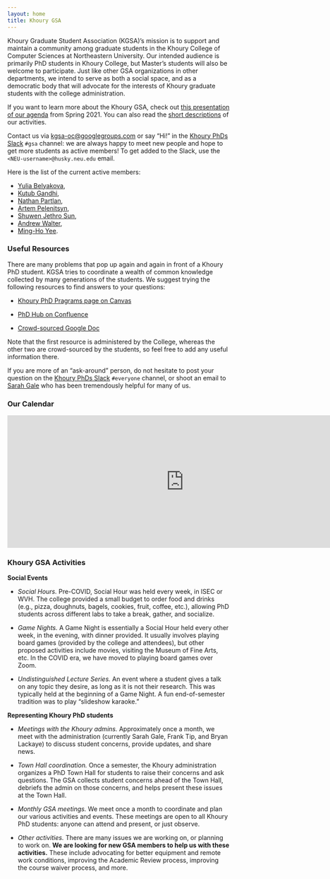 ```yaml
---
layout: home
title: Khoury GSA
---
```


Khoury Graduate Student Association (KGSA)’s mission is to support and maintain
a community among graduate students in the Khoury College of Computer Sciences
at Northeastern University. Our intended audience is primarily PhD students in
Khoury College, but Master’s students will also be welcome to participate. Just
like other GSA organizations in other departments, we intend to serve as both a
social space, and as a democratic body that will advocate for the interests of
Khoury graduate students with the college administration.

If you want to learn more about the Khoury GSA, check out [this presentation of our agenda][gsa-slides-spring-2021]
from Spring 2021. You can also read the [short descriptions](#khoury-gsa-activities) of
our activities.

Contact us via [kgsa-oc@googlegroups.com](mailto://kgsa-oc@googlegroups.com) or
say “Hi!” in the [Khoury PhDs Slack][khoury-slack] `#gsa` channel: we
are always happy to meet new people and hope to get more students as active members!
To get added to the Slack, use the `<NEU‑username>@husky.neu.edu` email.

Here is the list of the current active members:

* [Yulia Belyakova](https://www.khoury.northeastern.edu/people/julia-belyakova/),
* [Kutub Gandhi](https://www.khoury.northeastern.edu/people/kutub-gandhi/),
* [Nathan Partlan](https://www.khoury.northeastern.edu/people/nathan-partlan/),
* [Artem Pelenitsyn](https://www.khoury.northeastern.edu/people/artem-pelenitsyn/),
* [Shuwen Jethro Sun](https://www.khoury.northeastern.edu/people/shuwen-jethro-sun/),
* [Andrew Walter](https://www.khoury.northeastern.edu/people/andrew-thomas-walter/),
* [Ming-Ho Yee](https://www.khoury.northeastern.edu/people/ming-ho-yee/).

[gsa-slides-spring-2021]: https://docs.google.com/presentation/d/1prKtG2riNKsg6yTM3xEMUW1OXdo_X6J-0_xUjAd_d8w/edit?usp=sharing
[khoury-slack]: https://khouryphds.slack.com

### Useful Resources

There are many problems that pop up again and again in front of a Khoury PhD student.
KGSA tries to coordinate a wealth of common knowledge collected by many generations of the students.
We suggest trying the following resources to find answers to your questions:

* [Khoury PhD Pragrams page on Canvas][notebook-canvas]

* [PhD Hub on Confluence][confluence]

* [Crowd-sourced Google Doc][notebook-gdoc]

Note that the first resource is administered by the College, whereas the other two
are crowd-sourced by the students, so feel free to add any useful information there.

If you are more of an “ask-around” person, do not hesitate to post your question on the 
[Khoury PhDs Slack][khoury-slack] `#everyone` channel, or shoot an email to
[Sarah Gale][sarah] who has been tremendously helpful for many of us.

[notebook-canvas]: https://northeastern.instructure.com/courses/58310/pages/khoury-phd-programs
[confluence]: https://wiki.khoury.northeastern.edu/display/phdhub/
[notebook-gdoc]: https://docs.google.com/document/d/1Suq1V96T41QlXbR3EBHR7l8B1KbFZGOuIxtDe-72VeE/edit?usp=sharing
[sarah]: https://www.khoury.northeastern.edu/people/sarah-gale/

### Our Calendar

<p><iframe src="https://calendar.google.com/calendar/embed?height=300&amp;wkst=1&amp;bgcolor=%23ffffff&amp;ctz=America%2FNew_York&amp;src=Y25qZzJqNGN0NWVqY2NhYWU2Z29zYjRzczBAZ3JvdXAuY2FsZW5kYXIuZ29vZ2xlLmNvbQ&amp;color=%23D50000&amp;mode=AGENDA&amp;showTitle=0&amp;showNav=0&amp;showDate=0&amp;showPrint=0&amp;showCalendars=0" style="border-width:0" width="800" height="300" frameborder="0" scrolling="no"></iframe>
</p>

### Khoury GSA Activities

**Social Events**

* _Social Hours._ Pre-COVID, Social Hour was held every week, in ISEC or WVH. The
college provided a small budget to order food and drinks (e.g., pizza,
doughnuts, bagels, cookies, fruit, coffee, etc.), allowing PhD students across
different labs to take a break, gather, and socialize.

* _Game Nights._ A Game Night is essentially a Social Hour held every other week,
in the evening, with dinner provided. It usually involves playing board games
(provided by the college and attendees), but other proposed activities include
movies, visiting the Museum of Fine Arts, etc. In the COVID era, we have moved
to playing board games over Zoom.

* _Undistinguished Lecture Series._ An event where a student gives a talk on any
topic they desire, as long as it is not their research. This was typically held
at the beginning of a Game Night. A fun end-of-semester tradition was to play
“slideshow karaoke.”

**Representing Khoury PhD students**

* _Meetings with the Khoury admins._ Approximately once a month, we meet with the
administration (currently Sarah Gale, Frank Tip, and Bryan Lackaye) to discuss
student concerns, provide updates, and share news.

* _Town Hall coordination._ Once a semester, the Khoury administration organizes
a PhD Town Hall for students to raise their concerns and ask questions. The GSA
collects student concerns ahead of the Town Hall, debriefs the admin on those
concerns, and helps present these issues at the Town Hall.

* _Monthly GSA meetings._ We meet once a month to coordinate and plan our various
activities and events. These meetings are open to all Khoury PhD students:
anyone can attend and present, or just observe.

* _Other activities._ There are many issues we are working on, or planning to work
on. **We are looking for new GSA members to help us with these activities.**
These include advocating for better equipment and remote work conditions,
improving the Academic Review process, improving the course waiver process, and
more.
